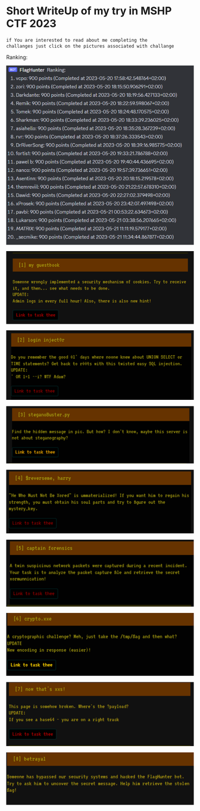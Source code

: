 # Short WriteUp of my try in MSHP CTF 2023

```
if You are interested to read about me completing the 
challanges just click on the pictures associated with challange
```

Ranking:

![ctf](https://github.com/xProsek720/MSHP_CTF_2023_WriteUp/blob/main/media/ranking.png)

[![ctf](https://github.com/xProsek720/MSHP_CTF_2023_WriteUp/blob/main/media/1/1.png)](https://github.com/xProsek720/MSHP_CTF_2023_WriteUp/blob/main/1_my_guestbook.md)

[![ctf](https://github.com/xProsek720/MSHP_CTF_2023_WriteUp/blob/main/media/2/1.png)](https://github.com/xProsek720/MSHP_CTF_2023_WriteUp/blob/main/2_login_injector.md)

[![ctf](https://github.com/xProsek720/MSHP_CTF_2023_WriteUp/blob/main/media/3/1.png)](https://github.com/xProsek720/MSHP_CTF_2023_WriteUp/blob/main/3_stegano_buster.md)

[![ctf](https://github.com/xProsek720/MSHP_CTF_2023_WriteUp/blob/main/media/4/1.png)](https://github.com/xProsek720/MSHP_CTF_2023_WriteUp/blob/main/4_$reverseme_harry.md)

[![ctf](https://github.com/xProsek720/MSHP_CTF_2023_WriteUp/blob/main/media/5/1.png)](https://github.com/xProsek720/MSHP_CTF_2023_WriteUp/blob/main/5_capitan_forensics.md)

[![ctf](https://github.com/xProsek720/MSHP_CTF_2023_WriteUp/blob/main/media/6/1.png)](https://github.com/xProsek720/MSHP_CTF_2023_WriteUp/blob/main/6_crypto.xxe.md)

[![ctf](https://github.com/xProsek720/MSHP_CTF_2023_WriteUp/blob/main/media/7/1.png)](https://github.com/xProsek720/MSHP_CTF_2023_WriteUp/blob/main/7_now_thats_xss.md)

[![ctf](https://github.com/xProsek720/MSHP_CTF_2023_WriteUp/blob/main/media/8/1.png)](https://github.com/xProsek720/MSHP_CTF_2023_WriteUp/blob/main/3_stegano_buster.md)
